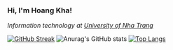 ### Hi, I'm Hoang Kha!
<p><em>Information technology at <a href="https://ntu.edu.vn/">University of Nha Trang</a></em></p>

[![GitHub Streak](https://streak-stats.demolab.com?user=hohoangkha16092002&theme=calm-pink&border_radius=5&date_format=j%2Fn%5B%2FY%5D&card_width=500)](https://git.io/streak-stats)
![Anurag's GitHub stats](https://github-readme-stats.vercel.app/api?username=hohoangkha16092002&show_icons=true&theme=calm_pink)
[![Top Langs](https://github-readme-stats-git-masterrstaa-rickstaa.vercel.app/api/top-langs/?username=hohoangkha16092002&theme=calm_pink&layout=compact)](https://github.com/anuraghazra/github-readme-stats)
<!--
**hohoangkha16092002/hohoangkha16092002** is a ✨ _special_ ✨ repository because its `README.md` (this file) appears on your GitHub profile.

Here are some ideas to get you started:

- 🔭 I’m currently working on ...
- 🌱 I’m currently learning ...
- 👯 I’m looking to collaborate on ...
- 🤔 I’m looking for help with ...
- 💬 Ask me about ...
- 📫 How to reach me: ...
- 😄 Pronouns: ...
- ⚡ Fun fact: ...
-->
